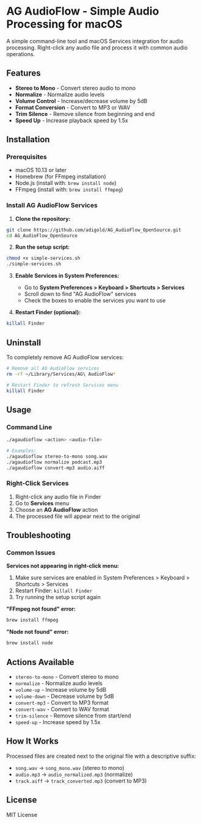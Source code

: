 # AG AudioFlow - Simple Audio Processing for macOS

A simple command-line tool and macOS Services integration for audio processing. Right-click any audio file and process it with common audio operations.

## Features

- **Stereo to Mono** - Convert stereo audio to mono
- **Normalize** - Normalize audio levels
- **Volume Control** - Increase/decrease volume by 5dB
- **Format Conversion** - Convert to MP3 or WAV
- **Trim Silence** - Remove silence from beginning and end
- **Speed Up** - Increase playback speed by 1.5x

## Installation

### Prerequisites
- macOS 10.13 or later
- Homebrew (for FFmpeg installation)
- Node.js (install with: `brew install node`)
- FFmpeg (install with: `brew install ffmpeg`)

### Install AG AudioFlow Services

1. **Clone the repository:**
```bash
git clone https://github.com/adigold/AG_AudioFlow_OpenSource.git
cd AG_AudioFlow_OpenSource
```

2. **Run the setup script:**
```bash
chmod +x simple-services.sh
./simple-services.sh
```

3. **Enable Services in System Preferences:**
   - Go to **System Preferences > Keyboard > Shortcuts > Services**
   - Scroll down to find "AG AudioFlow" services
   - Check the boxes to enable the services you want to use

4. **Restart Finder (optional):**
```bash
killall Finder
```

## Uninstall

To completely remove AG AudioFlow services:

```bash
# Remove all AG AudioFlow services
rm -rf ~/Library/Services/AG\ AudioFlow*

# Restart Finder to refresh Services menu
killall Finder
```

## Usage

### Command Line
```bash
./agaudioflow <action> <audio-file>

# Examples:
./agaudioflow stereo-to-mono song.wav
./agaudioflow normalize podcast.mp3
./agaudioflow convert-mp3 audio.aiff
```

### Right-Click Services
1. Right-click any audio file in Finder
2. Go to **Services** menu
3. Choose an **AG AudioFlow** action
4. The processed file will appear next to the original

## Troubleshooting

### Common Issues

**Services not appearing in right-click menu:**
1. Make sure services are enabled in System Preferences > Keyboard > Shortcuts > Services
2. Restart Finder: `killall Finder`
3. Try running the setup script again

**"FFmpeg not found" error:**
```bash
brew install ffmpeg
```

**"Node not found" error:**
```bash
brew install node
```

## Actions Available

- `stereo-to-mono` - Convert stereo to mono
- `normalize` - Normalize audio levels
- `volume-up` - Increase volume by 5dB
- `volume-down` - Decrease volume by 5dB
- `convert-mp3` - Convert to MP3 format
- `convert-wav` - Convert to WAV format
- `trim-silence` - Remove silence from start/end
- `speed-up` - Increase speed by 1.5x

## How It Works

Processed files are created next to the original file with a descriptive suffix:
- `song.wav` → `song_mono.wav` (stereo to mono)
- `audio.mp3` → `audio_normalized.mp3` (normalize)
- `track.aiff` → `track_converted.mp3` (convert to MP3)

## License

MIT License